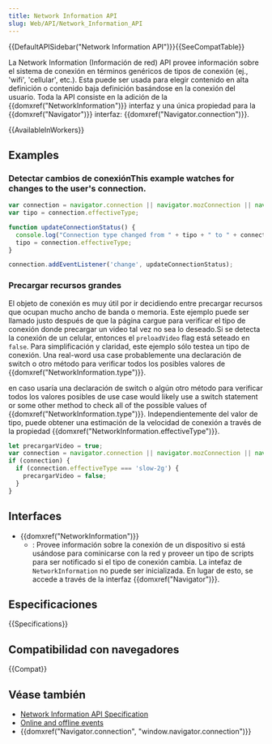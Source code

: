 ```yaml
---
title: Network Information API
slug: Web/API/Network_Information_API
---
```


{{DefaultAPISidebar("Network Information API")}}{{SeeCompatTable}}

La Network Information (Información de red) API provee información sobre el sistema de conexión en términos genéricos de tipos de conexión (ej., 'wifi', 'cellular', etc.). Esta puede ser usada para elegir contenido en alta definición o contenido baja definición basándose en la conexión del usuario. Toda la API consiste en la adición de la {{domxref("NetworkInformation")}} interfaz y una única propiedad para la {{domxref("Navigator")}} interfaz: {{domxref("Navigator.connection")}}.

{{AvailableInWorkers}}

## Examples

### Detectar cambios de conexiónThis example watches for changes to the user's connection.

```js
var connection = navigator.connection || navigator.mozConnection || navigator.webkitConnection;
var tipo = connection.effectiveType;

function updateConnectionStatus() {
  console.log("Connection type changed from " + tipo + " to " + connection.effectiveType);
  tipo = connection.effectiveType;
}

connection.addEventListener('change', updateConnectionStatus);
```

### Precargar recursos grandes

El objeto de conexión es muy útil por ir decidiendo entre precargar recursos que ocupan mucho ancho de banda o memoria. Este ejemplo puede ser llamado justo después de que la página cargue para verificar el tipo de conexión donde precargar un video tal vez no sea lo deseado.Si se detecta la conexión de un celular, entonces el `preloadVideo` flag está seteado en `false`. Para simplificación y claridad, este ejemplo sólo testea un tipo de conexión. Una real-word usa case probablemente una declaración de switch o otro método para verificar todos los posibles valores de {{domxref("NetworkInformation.type")}}.

en caso usaría una declaración de switch o algún otro método para verificar todos los valores posibles de
use case would likely use a switch statement or some other method to check all of the possible values of {{domxref("NetworkInformation.type")}}. Independientemente del valor de tipo, puede obtener una estimación de la velocidad de conexión a través de la propiedad {{domxref("NetworkInformation.effectiveType")}}.

```js
let precargarVideo = true;
var connection = navigator.connection || navigator.mozConnection || navigator.webkitConnection;
if (connection) {
  if (connection.effectiveType === 'slow-2g') {
    precargarVideo = false;
  }
}
```

## Interfaces

- {{domxref("NetworkInformation")}}
  - : Provee información sobre la conexión de un dispositivo si está usándose para cominicarse con la red y proveer un tipo de scripts para ser notificado si el tipo de conexión cambia. La intefaz de `NetworkInformation` no puede ser inicializada. En lugar de esto, se accede a través de la interfaz {{domxref("Navigator")}}.

## Especificaciones

{{Specifications}}

## Compatibilidad con navegadores

{{Compat}}

## Véase también

- [Network Information API Specification](http://w3c.github.io/netinfo/)
- [Online and offline events](/es/docs/Online_and_offline_events)
- {{domxref("Navigator.connection", "window.navigator.connection")}}
